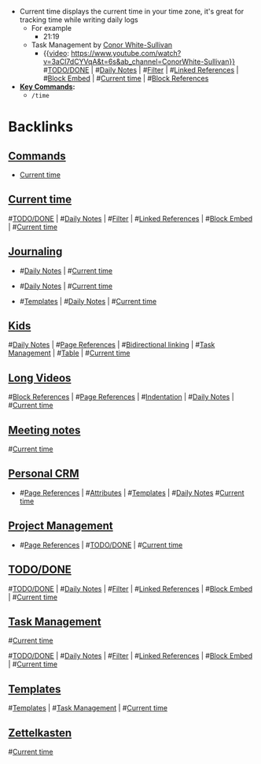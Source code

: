 - Current time displays the current time in your time zone, it's great for tracking time while writing daily logs 
    - For example
        - 21:19
    - Task Management by [Conor White-Sullivan](<Conor White-Sullivan.md>)
        - {{[video](<video.md>): https://www.youtube.com/watch?v=3aCl7dCYVqA&t=6s&ab_channel=ConorWhite-Sullivan}}
#[TODO/DONE](<TODO/DONE.md>) | #[Daily Notes](<Daily Notes.md>) | #[Filter](<Filter.md>) | #[Linked References](<Linked References.md>) | #[Block Embed](<Block Embed.md>) | #[Current time](<Current time.md>) | #[Block References](<Block References.md>)
- **[Key Commands](<Key Commands.md>):**
    - `/time`

# Backlinks
## [ Commands](< Commands.md>)
- [Current time](<Current time.md>)

## [Current time](<Current time.md>)
#[TODO/DONE](<TODO/DONE.md>) | #[Daily Notes](<Daily Notes.md>) | #[Filter](<Filter.md>) | #[Linked References](<Linked References.md>) | #[Block Embed](<Block Embed.md>) | #[Current time](<Current time.md>)

## [Journaling](<Journaling.md>)
- #[Daily Notes](<Daily Notes.md>) | #[Current time](<Current time.md>)

- #[Daily Notes](<Daily Notes.md>) | #[Current time](<Current time.md>)

- #[Templates](<Templates.md>) | #[Daily Notes](<Daily Notes.md>) | #[Current time](<Current time.md>)

## [Kids](<Kids.md>)
#[Daily Notes](<Daily Notes.md>) | #[Page References](<Page References.md>) | #[Bidirectional linking](<Bidirectional linking.md>) | #[Task Management](<Task Management.md>) | #[Table](<Table.md>) | #[Current time](<Current time.md>)

## [Long Videos](<Long Videos.md>)
#[Block References](<Block References.md>) | #[Page References](<Page References.md>) | #[Indentation](<Indentation.md>) | #[Daily Notes](<Daily Notes.md>) | #[Current time](<Current time.md>)

## [Meeting notes](<Meeting notes.md>)
#[Current time](<Current time.md>)

## [Personal CRM](<Personal CRM.md>)
- #[Page References](<Page References.md>) | #[Attributes](<Attributes.md>) | #[Templates](<Templates.md>) | #[Daily Notes](<Daily Notes.md>) #[Current time](<Current time.md>)

## [Project Management](<Project Management.md>)
- #[Page References](<Page References.md>) | #[TODO/DONE](<TODO/DONE.md>) | #[Current time](<Current time.md>)

## [TODO/DONE](<TODO/DONE.md>)
#[TODO/DONE](<TODO/DONE.md>) | #[Daily Notes](<Daily Notes.md>) | #[Filter](<Filter.md>) | #[Linked References](<Linked References.md>) | #[Block Embed](<Block Embed.md>) | #[Current time](<Current time.md>)

## [Task Management](<Task Management.md>)
#[Current time](<Current time.md>)

#[TODO/DONE](<TODO/DONE.md>) | #[Daily Notes](<Daily Notes.md>) | #[Filter](<Filter.md>) | #[Linked References](<Linked References.md>) | #[Block Embed](<Block Embed.md>) | #[Current time](<Current time.md>)

## [Templates](<Templates.md>)
#[Templates](<Templates.md>) | #[Task Management](<Task Management.md>) | #[Current time](<Current time.md>)

## [Zettelkasten](<Zettelkasten.md>)
#[Current time](<Current time.md>)

